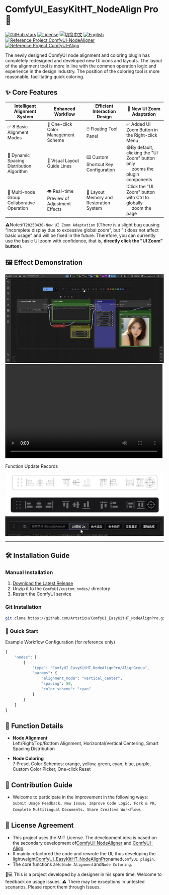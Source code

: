 # ComfyUI_EasyKitHT_NodeAlign Pro 🎨

[![GitHub stars](https://img.shields.io/github/stars/ArtsticH/ComfyUI_EasyKitHT_NodeAlignPro?style=for-the-badge)](https://github.com/ArtsticH/ComfyUI_EasyKitHT_NodeAlignPro/stargazers)
[![License](https://img.shields.io/badge/License-MIT-blue.svg?style=for-the-badge)](LICENSE)
[![切换中文](https://img.shields.io/badge/切换中文-README_ZH.md-blue?style=for-the-badge)](README_ZH.md)
[![English](https://img.shields.io/badge/English-README.md-blue?style=for-the-badge)](README_ZH.md)
[![Reference Project ComfyUI-NodeAligner](https://img.shields.io/badge/Reference%20Project-ComfyUI-NodeAligner-blue?style=for-the-badge)](https://github.com/Tenney95/ComfyUI-NodeAligner)
[![Reference Project ComfyUI-Align](https://img.shields.io/badge/Reference%20Project-ComfyUI-Align-blue?style=for-the-badge)](https://github.com/Moooonet/ComfyUI-Align)

The newly designed ComfyUI node alignment and coloring plugin has completely redesigned and developed new UI icons and layouts. The layout of the alignment tool is more in line with the common operation logic and experience in the design industry. The position of the coloring tool is more reasonable, facilitating quick coloring.


## ✨ Core Features

| Intelligent Alignment System            | Enhanced Workflow               | 	Efficient Interaction Design             | 🔆 New UI Zoom Adaptation              |
|---------------------------|---------------------------|---------------------------|---------------------------|
| ✅ 8 Basic Alignment Modes        | 🎨 One-click Color Management Scheme      | 🖱️  Floating Tool Panel      | ✅ Added UI Zoom Button in the Right-click Menu     |
| 📐 Dynamic Spacing Distribution Algorithm        | 📏 Visual Layout Guide Lines       | ⌨️ Custom Shortcut Key Configuration       | 😁By default, clicking the "UI Zoom" button only</br>　 zooms the plugin components     |
| 👥 Multi-node Group Collaborative Operation        | 👁️ Real-time Preview of Adjustment Effects        | 💾 Layout Memory and Restoration System     | ❕Click the "UI Zoom" button with Ctrl to globally</br>　 zoom the page    |  

⚠️Note:`HT20250430-New UI Zoom Adaptation`  ((There is a slight bug causing "Incomplete display due to excessive global zoom", but "It does not affect basic usage" and will be fixed in the future. Therefore, you can currently use the basic UI zoom with confidence, that is, **directly click the "UI Zoom" button**).  

## 🖼️ Effect Demonstration

![Operation_Demonstration](Example/NodeAlignPro_demo_Work.webp)  
<video src="//player.bilibili.com/player.html?isOutside=true&aid=114426065716534&bvid=BV1V7G9z9EcU&cid=29714745695&p=1" controls="controls" width="500" height="300"></video>  


Function Update Records 

![UI-Redrawing_Linedrawing](Example/res/优化UI重绘_元素_线稿.webp)
![UI-Redrawing_Rendering](Example/res/优化UI重绘_元素_渲染.webp)    
![UI-Element_zoomButton](Example/res/新增UI缩放适配.webp)  

---

## 🛠️ Installation Guide

### Manual Installation
1. [Download the Latest Release](https://github.com/ArtsticH/ComfyUI_EasyKitHT_NodeAlignPro/releases)
2. Unzip it to the `ComfyUI/custom_nodes/` directory
3. Restart the ComfyUI service

### Git Installation
```bash
git clone https://github.com/ArtsticH/ComfyUI_EasyKitHT_NodeAlignPro.git custom_nodes/ComfyUI_EasyKitHT_NodeAlignPro
```
### 🚀 Quick Start
Example Workflow Configuration (for reference only)
```python
{
    "nodes": [
        {
            "type": "ComfyUI_EasyKitHT_NodeAlignPro/AlignGroup",
            "params": {
                "alignment_mode": "vertical_center",
                "spacing": 50,
                "color_scheme": "cyan"
            }
        }
    ]
}
```

## 📌 Function Details
- **Node Alignment**  
Left/Right/Top/Bottom Alignment, Horizontal/Vertical Centering, Smart Spacing Distribution

- **Node Coloring**  
7 Preset Color Schemes: orange, yellow, green, cyan, blue, purple, Custom Color Picker, One-click Reset


## 🤝 Contribution Guide
- Welcome to participate in the improvement in the following ways:  
`Submit Usage Feedback`、`New Issue`、`Improve Code Logic`、`Fork & PR`、`Complete Multilingual Documents`、`Share Creative Workflows`

## 📜 License Agreement
- This project uses the MIT License. The development idea is based on the secondary development of[ComfyUI-NodeAligner](https://github.com/Tenney95/ComfyUI-NodeAligner) and [ComfyUI-Align](https://github.com/Moooonet/ComfyUI-Align).  
- It mainly refactored the code and rewrote the UI, thus developing the lightweight[ComfyUI_EasyKitHT_NodeAlignPro](https://github.com/Tenney95/ComfyUI-NodeAligner)named`ComfyUI plugin`.  
- The core functions are: `Node Alignment`and`Node Coloring`.

👨💻 This is a project developed by a designer in his spare time. Welcome to feedback on usage issues.
⚠️ There may be exceptions in untested scenarios. Please report them through Issues.